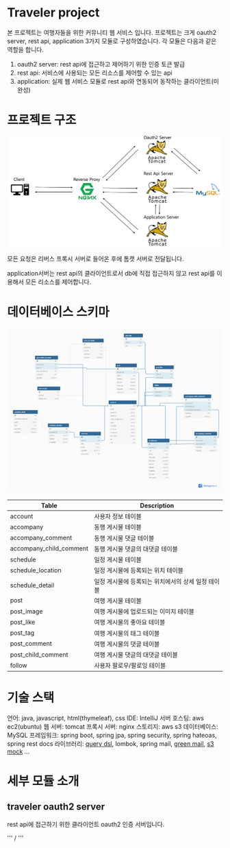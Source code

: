 Traveler project
================

본 프로젝트는 여행자들을 위한 커뮤니티 웹 서비스 입니다. 프로젝트는 크게 oauth2 server, rest api, application 3가지 모듈로 구성하였습니다. 
각 모듈은 다음과 같은 역할을 합니다. 

1. oauth2 server: rest api에 접근하고 제어하기 위한 인증 토큰 발급
2. rest api: 서비스에 사용되는 모든 리소스를 제어할 수 있는 api
3. application: 실제 웹 서비스 모듈로 rest api와 연동되어 동작하는 클라이언트(미완성)

# 프로젝트 구조
![project structure](https://github.com/anstn1993/traveler-public/blob/master/project-structure.PNG?raw=true)

모든 요청은 리버스 프록시 서버로 들어온 후에 톰캣 서버로 전달됩니다. 

application서버는 rest api의 클라이언트로서 db에 직접 접근하지 않고 rest api를 이용해서 모든 리소스를 제어합니다.

# 데이터베이스 스키마
![database schema](https://github.com/anstn1993/traveler-public/blob/master/traveler.png?raw=true)

Table | Description
----- | -----------
account | 사용자 정보 테이블
accompany | 동행 게시물 테이블
accompany_comment | 동행 게시물 댓글 테이블
accompany_child_comment | 동행 게시물 댓글의 대댓글 테이블
schedule | 일정 게시물 테이블
schedule_location | 일정 게시물에 등록되는 위치 테이블
schedule_detail | 일정 게시물에 등록되는 위치에서의 상세 일정 테이블
post | 여행 게시물 테이블
post_image | 여행 게시물에 업로드되는 이미지 테이블
post_like | 여행 게시물의 좋아요 테이블
post_tag | 여행 게시물의 태그 테이블
post_comment | 여행 게시물의 댓글 테이블
post_child_comment | 여행 게시물 댓글의 대댓글 테이블
follow | 사용자 팔로우/팔로잉 테이블

# 기술 스택
언어: java, javascript, html(thymeleaf), css
IDE: IntelliJ
서버 호스팅: aws ec2(ubuntu)
웹 서버: tomcat
프록시 서버: nginx
스토리지: aws s3
데이터베이스: MySQL
프레임워크: spring boot, spring jpa, spring security, spring hateoas, spring rest docs
라이브러리: [query dsl](http://www.querydsl.com/), lombok, spring mail, [green mail](https://greenmail-mail-test.github.io/greenmail/), [s3 mock](https://github.com/findify/s3mock) ...

# 세부 모듈 소개

## traveler oauth2 server

rest api에 접근하기 위한 클라이언트 oauth2 인증 서버입니다. 

'''
/
'''
